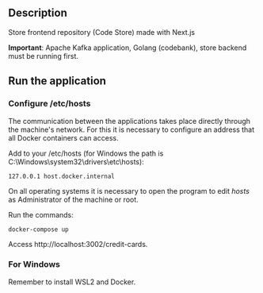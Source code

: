 ## Description

Store frontend repository (Code Store) made with Next.js

**Important**: Apache Kafka application, Golang (codebank), store backend must be running first.

## Run the application

### Configure /etc/hosts

The communication between the applications takes place directly through the machine's network.
For this it is necessary to configure an address that all Docker containers can access.

Add to your /etc/hosts (for Windows the path is C:\Windows\system32\drivers\etc\hosts):
```
127.0.0.1 host.docker.internal
```
On all operating systems it is necessary to open the program to edit *hosts* as Administrator of the machine or root.

Run the commands:

```
docker-compose up
```

Access http://localhost:3002/credit-cards.

### For Windows

Remember to install WSL2 and Docker.